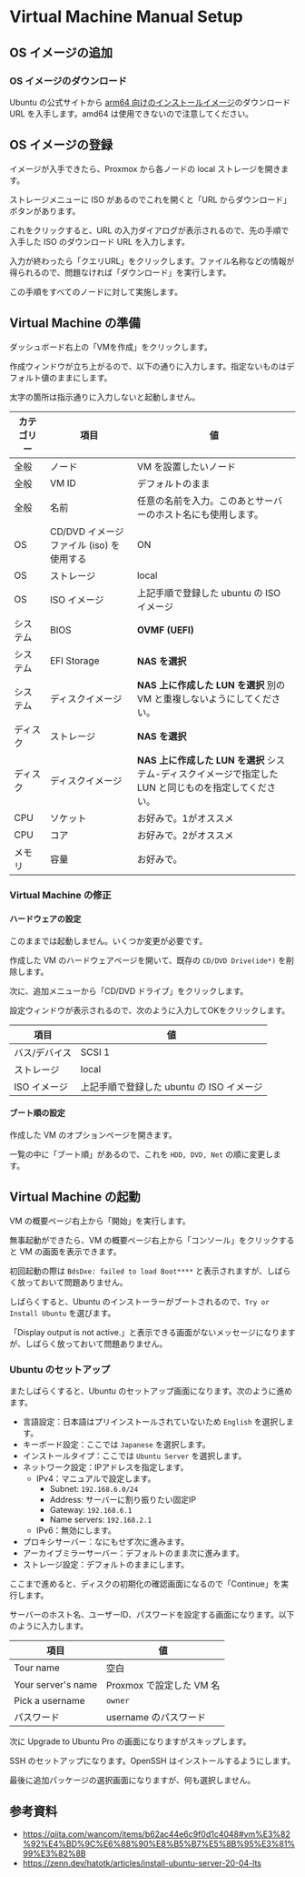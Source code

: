 # Virtual Machine Manual Setup

## OS イメージの追加

### OS イメージのダウンロード

Ubuntu の公式サイトから [arm64 向けのインストールイメージ](https://ubuntu.com/download/server/arm)のダウンロード URL を入手します。amd64 は使用できないので注意してください。

## OS イメージの登録

イメージが入手できたら、Proxmox から各ノードの local ストレージを開きます。

ストレージメニューに ISO があるのでこれを開くと「URL からダウンロード」ボタンがあります。

これをクリックすると、URL の入力ダイアログが表示されるので、先の手順で入手した ISO のダウンロード URL を入力します。

入力が終わったら「クエリURL」をクリックします。ファイル名称などの情報が得られるので、問題なければ「ダウンロード」を実行します。

この手順をすべてのノードに対して実施します。

## Virtual Machine の準備

ダッシュボード右上の「VMを作成」をクリックします。

作成ウィンドウが立ち上がるので、以下の通りに入力します。指定ないものはデフォルト値のままにします。

太字の箇所は指示通りに入力しないと起動しません。

|カテゴリー|項目|値|
|---|---|---|
|全般|ノード|VM を設置したいノード|
|全般|VM ID|デフォルトのまま|
|全般|名前|任意の名前を入力。このあとサーバーのホスト名にも使用します。|
|OS|CD/DVD イメージファイル (iso) を使用する|ON|
|OS|ストレージ|local|
|OS|ISO イメージ|上記手順で登録した ubuntu の ISO イメージ|
|システム|BIOS|**OVMF (UEFI)**|
|システム|EFI Storage|**NAS を選択**|
|システム|ディスクイメージ|**NAS 上に作成した LUN を選択** 別の VM と重複しないようにしてください。|
|ディスク|ストレージ|**NAS を選択**|
|ディスク|ディスクイメージ|**NAS 上に作成した LUN を選択** システム-ディスクイメージで指定した LUN と同じものを指定してください。|
|CPU|ソケット|お好みで。1がオススメ|
|CPU|コア|お好みで。2がオススメ|
|メモリ|容量|お好みで。|

### Virtual Machine の修正

#### ハードウェアの設定

このままでは起動しません。いくつか変更が必要です。

作成した VM のハードウェアページを開いて、既存の `CD/DVD Drive(ide*)` を削除します。

次に、追加メニューから「CD/DVD ドライブ」をクリックします。

設定ウィンドウが表示されるので、次のように入力してOKをクリックします。

|項目|値|
|---|---|
|バス/デバイス|SCSI 1|
|ストレージ|local|
|ISO イメージ|上記手順で登録した ubuntu の ISO イメージ|

#### ブート順の設定

作成した VM のオプションページを開きます。

一覧の中に「ブート順」があるので、これを `HDD, DVD, Net` の順に変更します。

## Virtual Machine の起動

VM の概要ページ右上から「開始」を実行します。

無事起動ができたら、VM の概要ページ右上から「コンソール」をクリックすると VM の画面を表示できます。

初回起動の際は `BdsDxe: failed to load Boot****` と表示されますが、しばらく放っておいて問題ありません。

しばらくすると、Ubuntu のインストーラーがブートされるので、`Try or Install Ubuntu` を選びます。

「Display output is not active.」と表示できる画面がないメッセージになりますが、しばらく放っておいて問題ありません。

### Ubuntu のセットアップ

またしばらくすると、Ubuntu のセットアップ画面になります。次のように進めます。

- 言語設定：日本語はプリインストールされていないため `English` を選択します。
- キーボード設定：ここでは `Japanese` を選択します。
- インストールタイプ：ここでは `Ubuntu Server` を選択します。
- ネットワーク設定：IPアドレスを指定します。
  - IPv4：マニュアルで設定します。
    - Subnet: `192.168.6.0/24`
    - Address: サーバーに割り振りたい固定IP
    - Gateway: `192.168.6.1`
    - Name servers: `192.168.2.1`
  - IPv6：無効にします。
- プロキシサーバー：なにもせず次に進みます。
- アーカイブミラーサーバー：デフォルトのまま次に進みます。
- ストレージ設定：デフォルトのままにします。

ここまで進めると、ディスクの初期化の確認画面になるので「Continue」を実行します。

サーバーのホスト名、ユーザーID、パスワードを設定する画面になります。以下のように入力します。

|項目|値|
|---|---|
|Tour name|空白|
|Your server's name|Proxmox で設定した VM 名|
|Pick a username|`owner`|
|パスワード|username のパスワード|

次に Upgrade to Ubuntu Pro の画面になりますがスキップします。

SSH のセットアップになります。OpenSSH はインストールするようにします。

最後に追加パッケージの選択画面になりますが、何も選択しません。

## 参考資料

- <https://qiita.com/wancom/items/b62ac44e6c9f0d1c4048#vm%E3%82%92%E4%BD%9C%E6%88%90%E8%B5%B7%E5%8B%95%E3%81%99%E3%82%8B>
- <https://zenn.dev/hatotk/articles/install-ubuntu-server-20-04-lts>
